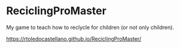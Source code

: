 # ReciclingProMaster
My game to teach how to reclycle for children (or not only children).

https://rtoledocastellano.github.io/ReciclingProMaster/
